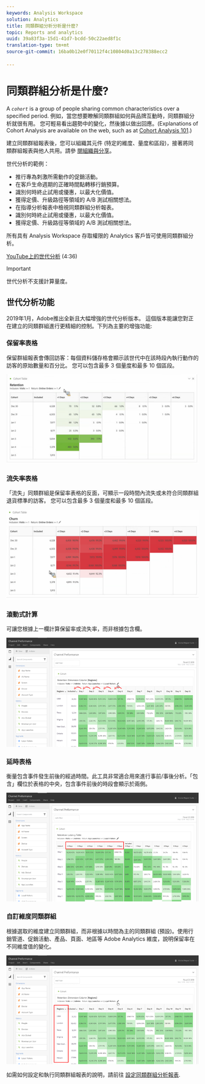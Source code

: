 ```yaml
---
keywords: Analysis Workspace
solution: Analytics
title: 同類群組分析分析是什麼?
topic: Reports and analytics
uuid: 39a83f3a-15d1-41d7-bcdd-50c22aed8f1c
translation-type: tm+mt
source-git-commit: 16ba0b12e0f70112f4c10804d0a13c278388ecc2

---
```



# 同類群組分析是什麼?

A *`cohort`* is a group of people sharing common characteristics over a specified period. 例如，當您想要瞭解同類群組如何與品牌互動時，同類群組分析就很有用。 您可輕易看出趨勢中的變化，然後據以做出回應。(Explanations of Cohort Analysis are available on the web, such as at [Cohort Analysis 101](https://en.wikipedia.org/wiki/Cohort_analysis).)

建立同類群組報表後，您可以組織其元件 (特定的維度、量度和區段)，接著將同類群組報表與他人共用。請參 [閱組織與分享](/help/analyze/analysis-workspace/curate-share/curate.md)。

世代分析的範例：

* 推行專為刺激所需動作的促銷活動。
* 在客戶生命週期的正確時間點轉移行銷預算。
* 識別何時終止試用或優惠，以最大化價值。
* 獲得定價、升級路徑等領域的 A/B 測試相關想法。
* 在指導分析報表中檢視同類群組分析報表。
* 識別何時終止試用或優惠，以最大化價值。
* 獲得定價、升級路徑等領域的 A/B 測試相關想法。

所有具有 Analysis Workspace 存取權限的 Analytics 客戶皆可使用同類群組分析。

[YouTube上的世代分析](https://www.youtube.com/watch?v=kqOIYrvV-co&index=45&list=PL2tCx83mn7GuNnQdYGOtlyCu0V5mEZ8sS) (4:36)

>[!IMPORTANT]
>
>世代分析不支援計算量度。

## 世代分析功能

2019年1月，Adobe推出全新且大幅增強的世代分析版本。 這個版本能讓您對正在建立的同類群組進行更精細的控制。下列為主要的增強功能:

### 保留率表格

保留群組報表會傳回訪客：每個資料儲存格會顯示該世代中在該時段內執行動作的訪客的原始數量和百分比。 您可以包含最多 3 個量度和最多 10 個區段。

![](assets/retention-report.png)

### 流失率表格

「流失」同類群組是保留率表格的反面，可顯示一段時間內流失或未符合同類群組退貨標準的訪客。 您可以包含最多 3 個量度和最多 10 個區段。

![](assets/churn-report.png)

### 滾動式計算

可讓您根據上一欄計算保留率或流失率，而非根據包含欄。

![](assets/cohort-rolling-calculation.png)

### 延時表格

衡量包含事件發生前後的經過時間。此工具非常適合用來進行事前/事後分析。「包含」欄位於表格的中央，包含事件前後的時段會顯示於兩側。

![](assets/cohort-latency.png)

### 自訂維度同類群組

根據選取的維度建立同類群組，而非根據以時間為主的同類群組 (預設)。使用行銷管道、促銷活動、產品、頁面、地區等 Adobe Analytics 維度，說明保留率在不同維度值的變化。

![](assets/cohort-customizable-cohort-row.png)

如需如何設定和執行同類群組報表的說明，請前往 [設定同類群組分析報表](/help/analyze/analysis-workspace/visualizations/cohort-table/t-cohort.md).


